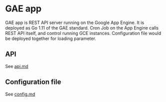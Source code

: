 GAE app
=======

GAE app is REST API server running on the Google App Engine. It is deployed as Go 1.11 of the GAE standard.
Cron Job on the App Engine calls REST API itself, and control running GCE instances.
Configuration file would be deployed together for loading parameter.

API
---

See [api.md](api.md)

Configuration file
------------------

See [config.md](config.md)
